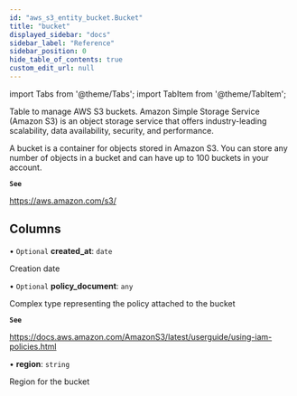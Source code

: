 ```yaml
---
id: "aws_s3_entity_bucket.Bucket"
title: "bucket"
displayed_sidebar: "docs"
sidebar_label: "Reference"
sidebar_position: 0
hide_table_of_contents: true
custom_edit_url: null
---
```


import Tabs from '@theme/Tabs';
import TabItem from '@theme/TabItem';

Table to manage AWS S3 buckets. Amazon Simple Storage Service (Amazon S3) is an object storage service that offers
industry-leading scalability, data availability, security, and performance.

A bucket is a container for objects stored in Amazon S3. You can store any number of objects in a bucket and can have up to 100 buckets in your account.

**`See`**

https://aws.amazon.com/s3/

## Columns

• `Optional` **created\_at**: `date`

Creation date

• `Optional` **policy\_document**: `any`

Complex type representing the policy attached to the bucket

**`See`**

https://docs.aws.amazon.com/AmazonS3/latest/userguide/using-iam-policies.html

• **region**: `string`

Region for the bucket
